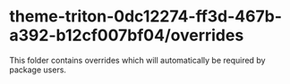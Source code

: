 # theme-triton-0dc12274-ff3d-467b-a392-b12cf007bf04/overrides

This folder contains overrides which will automatically be required by package users.
